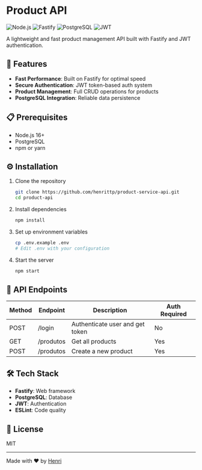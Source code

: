 # Product API

![Node.js](https://img.shields.io/badge/Node.js-43853D?style=for-the-badge&logo=node.js&logoColor=white)
![Fastify](https://img.shields.io/badge/Fastify-000000?style=for-the-badge&logo=fastify&logoColor=white)
![PostgreSQL](https://img.shields.io/badge/PostgreSQL-316192?style=for-the-badge&logo=postgresql&logoColor=white)
![JWT](https://img.shields.io/badge/JWT-000000?style=for-the-badge&logo=JSON%20web%20tokens&logoColor=white)

A lightweight and fast product management API built with Fastify and JWT authentication.

## 🚀 Features

- **Fast Performance**: Built on Fastify for optimal speed
- **Secure Authentication**: JWT token-based auth system
- **Product Management**: Full CRUD operations for products
- **PostgreSQL Integration**: Reliable data persistence

## 📋 Prerequisites

- Node.js 16+
- PostgreSQL
- npm or yarn

## ⚙️ Installation

1. Clone the repository
   ```bash
   git clone https://github.com/henrittp/product-service-api.git
   cd product-api
   ```

2. Install dependencies
   ```bash
   npm install
   ```

3. Set up environment variables
   ```bash
   cp .env.example .env
   # Edit .env with your configuration
   ```

4. Start the server
   ```bash
   npm start
   ```

## 🔑 API Endpoints

| Method | Endpoint | Description | Auth Required |
|--------|----------|-------------|---------------|
| POST   | /login   | Authenticate user and get token | No |
| GET    | /produtos | Get all products | Yes |
| POST   | /produtos | Create a new product | Yes |

## 🛠️ Tech Stack

- **Fastify**: Web framework
- **PostgreSQL**: Database
- **JWT**: Authentication
- **ESLint**: Code quality

## 📄 License

MIT

---

Made with ❤️ by [Henri](https://github.com/henrittp)